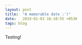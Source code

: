 ```yaml
---
layout: post
title:  "A memorable date :')"
date:   2019-01-03 16:10:55 +0530
tags: blog
---
```

Testing!